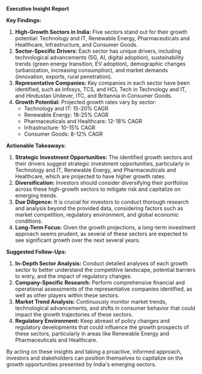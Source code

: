 **Executive Insight Report**

**Key Findings:**

1. **High-Growth Sectors in India:** Five sectors stand out for their growth potential: Technology and IT, Renewable Energy, Pharmaceuticals and Healthcare, Infrastructure, and Consumer Goods.
2. **Sector-Specific Drivers:** Each sector has unique drivers, including technological advancements (5G, AI, digital adoption), sustainability trends (green energy transition, EV adoption), demographic changes (urbanization, increasing consumption), and market demands (innovation, exports, rural penetration).
3. **Representative Companies:** Key companies in each sector have been identified, such as Infosys, TCS, and HCL Tech in Technology and IT, and Hindustan Unilever, ITC, and Britannia in Consumer Goods.
4. **Growth Potential:** Projected growth rates vary by sector:
   - Technology and IT: 15-20% CAGR
   - Renewable Energy: 18-25% CAGR
   - Pharmaceuticals and Healthcare: 12-18% CAGR
   - Infrastructure: 10-15% CAGR
   - Consumer Goods: 8-12% CAGR

**Actionable Takeaways:**

1. **Strategic Investment Opportunities:** The identified growth sectors and their drivers suggest strategic investment opportunities, particularly in Technology and IT, Renewable Energy, and Pharmaceuticals and Healthcare, which are projected to have higher growth rates.
2. **Diversification:** Investors should consider diversifying their portfolios across these high-growth sectors to mitigate risk and capitalize on emerging trends.
3. **Due Diligence:** It is crucial for investors to conduct thorough research and analysis beyond the provided data, considering factors such as market competition, regulatory environment, and global economic conditions.
4. **Long-Term Focus:** Given the growth projections, a long-term investment approach seems prudent, as several of these sectors are expected to see significant growth over the next several years.

**Suggested Follow-Ups:**

1. **In-Depth Sector Analysis:** Conduct detailed analyses of each growth sector to better understand the competitive landscape, potential barriers to entry, and the impact of regulatory changes.
2. **Company-Specific Research:** Perform comprehensive financial and operational assessments of the representative companies identified, as well as other players within these sectors.
3. **Market Trend Analysis:** Continuously monitor market trends, technological advancements, and shifts in consumer behavior that could impact the growth trajectories of these sectors.
4. **Regulatory Environment:** Keep abreast of policy changes and regulatory developments that could influence the growth prospects of these sectors, particularly in areas like Renewable Energy and Pharmaceuticals and Healthcare.

By acting on these insights and taking a proactive, informed approach, investors and stakeholders can position themselves to capitalize on the growth opportunities presented by India's emerging sectors.